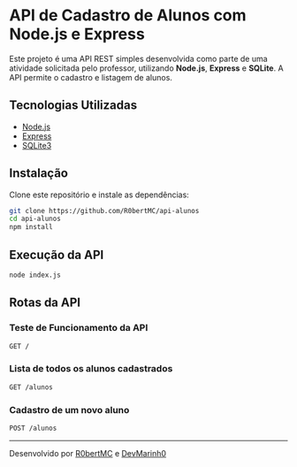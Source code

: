 # API de Cadastro de Alunos com Node.js e Express

Este projeto é uma API REST simples desenvolvida como parte de uma atividade solicitada pelo professor, utilizando **Node.js**, **Express** e **SQLite**. A API permite o cadastro e listagem de alunos.

## Tecnologias Utilizadas

- [Node.js](https://nodejs.org/)
- [Express](https://expressjs.com/)
- [SQLite3](https://www.sqlite.org/index.html)

## Instalação

Clone este repositório e instale as dependências:

```bash
git clone https://github.com/R0bertMC/api-alunos
cd api-alunos
npm install
```

## Execução da API

```bash
node index.js
```

## Rotas da API

### Teste de Funcionamento da API

```bash
GET /
```

### Lista de todos os alunos cadastrados

```bash
GET /alunos
```

### Cadastro de um novo aluno

```bash
POST /alunos
```

---

Desenvolvido por [R0bertMC](https://github.com/R0bertMC) e [DevMarinh0](https://github.com/DevMarinh0)
